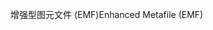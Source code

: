 <span data-ttu-id="0089c-101">增强型图元文件 (EMF)</span><span class="sxs-lookup"><span data-stu-id="0089c-101">Enhanced Metafile (EMF)</span></span>